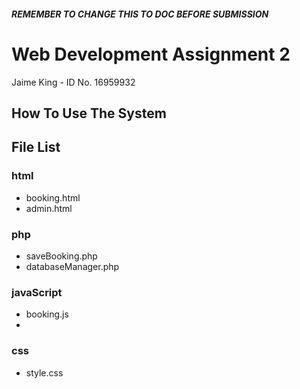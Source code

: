 ##### REMEMBER TO CHANGE THIS TO DOC BEFORE SUBMISSION ######

# Web Development Assignment 2
Jaime King - ID No. 16959932

## How To Use The System



## File List
### html
- booking.html
- admin.html

### php
- saveBooking.php
- databaseManager.php

### javaScript
- booking.js
- 

### css
- style.css


